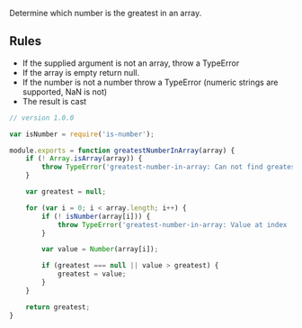 Determine which number is the greatest in an array.

Rules
-----

* If the supplied argument is not an array, throw a TypeError
* If the array is empty return null.
* If the number is not a number throw a TypeError (numeric strings are supported, NaN is not)
* The result is cast

```javascript
// version 1.0.0

var isNumber = require('is-number');

module.exports = function greatestNumberInArray(array) {
    if (! Array.isArray(array)) {
        throw TypeError('greatest-number-in-array: Can not find greatest number in non array');
    }

    var greatest = null;

    for (var i = 0; i < array.length; i++) {
        if (! isNumber(array[i])) {
            throw TypeError('greatest-number-in-array: Value at index ' + i + ' is not a number');
        }

        var value = Number(array[i]);

        if (greatest === null || value > greatest) {
            greatest = value;
        }
    }

    return greatest;
}
```
